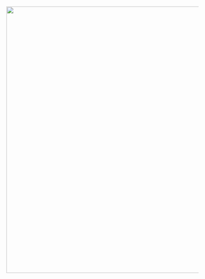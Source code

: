 <h1 align="center">
 <img src="https://user-images.githubusercontent.com/78411069/211865861-0f400c34-975f-4a3b-9167-e4300dc2a58a.jpeg" width="700" height="700"/>
</h1>


